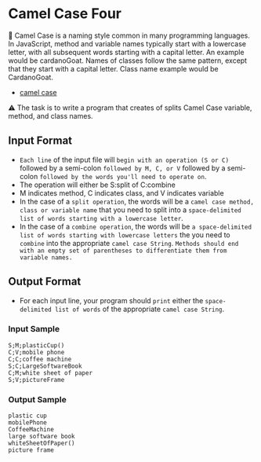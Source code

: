 # Camel Case Four

💬 Camel Case is a naming style common in many programming languages. In
JavaScript, method and variable names typically start with a lowercase letter,
with all subsequent words starting with a capital letter. An example
would be cardanoGoat. Names of classes follow the same pattern, except
that they start with a capital letter. Class name example would be
CardanoGoat.

* [camel case](https://lite.duckduckgo.com/lite?kd=-1&kp=-1&q=camel%20case)

⚠️  The task is to write a program that creates of splits Camel Case
variable, method, and class names.

## Input Format

* `Each line` of the input file will `begin with an operation (S or C)`
  followed by a semi-colon `followed by M, C, or V` followed by a
  semi-colon `followed by the words you'll need to operate on`.
* The operation will either be S:split of C:combine
* M indicates method, C indicates class, and V indicates variable
* In the case of a `split operation`, the words will be a `camel case
  method, class or variable name` that you need to split into a
  `space-delimited list of words starting with a lowercase letter`.
* In the case of a `combine operation`, the words will be `a
  space-delimited list of words starting with lowercase letters` the you
  need to `combine` into the appropriate `camel case String`. `Methods
  should end with an empty set of parentheses to differentiate them from
  variable names.`

## Output Format

* For each input line, your program should `print` either the
  `space-delimited list of words` of the appropriate `camel case
  String`.

### Input Sample

```text
S;M;plasticCup()
C;V;mobile phone
C;C;coffee machine
S;C;LargeSoftwareBook
C;M;white sheet of paper
S;V;pictureFrame
```

### Output Sample

```text
plastic cup
mobilePhone
CoffeeMachine
large software book
whiteSheetOfPaper()
picture frame
```









